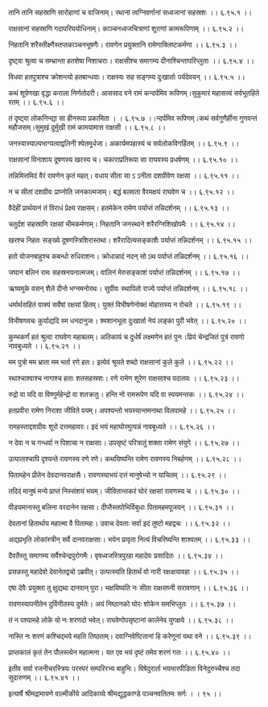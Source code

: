 तानि तानि सहस्राणि सारोहाणां च वाजिनाम्।
रथानां त्वग्निवर्णानां सध्वजानां सहस्रशः ।। ६.९५.१ ।।

राक्षसानां सहस्राणि गदापरिघयोधिनाम्।
काञ्चनध्वजचित्राणां शूराणां कामरूपिणाम् ।। ६.९५.२ ।।

निहतानि शरैस्तीक्ष्णैस्तप्तकाञ्चनभूषणैः।
रावणेन प्रयुक्तानि रामेणाक्लिष्टकर्मणा ।। ६.९५.३ ।।

दृष्ट्वा श्रुत्वा च सम्भ्रान्ता हतशेषा निशाचराः।
राक्षसीश्च समागम्य दीनाश्चिन्तापरिप्लुताः ।। ६.९५.४ ।।

विधवा हतपुत्राश्च क्रोशन्त्यो हतबान्धवाः।
राक्षस्यः सह सङ्गम्य दुःखार्ताः पर्यदेवयन् ।। ६.९५.५ ।।

कथं शूर्पणखा वृद्धा कराला निर्णतोदरी।
आससाद वने रामं कन्दर्पमिव रूपिणम्।सुकुमारं महासत्त्वं सर्वभूतहिते रतम् ।। ६.९५.६ ।।

तं दृष्ट्वा लोकनिन्द्या सा हीनरूपा प्रकामिता ।
। ६.९५.७ ।।न्दर्पमिव रूपिणम्।कथं सर्वगुणैर्हीना गुणवन्तं महौजसम्।सुमुखं दुर्मुखी रामं कामयामास राक्षसी ।। ६.९५.८ ।।

जनस्यास्याल्पभाग्यत्वाद्वलिनी श्वेतमूर्धजा।
अकार्यमपहास्यं च सर्वलोकविगर्हितम् ।। ६.९५.९ ।।

राक्षसानां विनाशाय दूषणस्य खरस्य च।
चकाराप्रतिरूपा सा राघवस्य प्रधर्षणम् ।। ६.९५.१० ।।

तन्निमित्तमिदं वैरं रावणेन कृतं महत्।
वधाय सीता सा ऽ ऽनीता दशग्रीवेण रक्षसा ।। ६.९५.११ ।।

न च सीतां दशग्रीवः प्राप्नोति जनकात्मजाम्।
बद्धं बलवता वैरमक्षयं राघवेण च ।। ६.९५.१२ ।।

वैदेहीं प्रार्थयानं तं विराधं प्रेक्ष्य राक्षसम्।
हतमेकेन रामेण पर्याप्तं तन्निदर्शनम् ।। ६.९५.१३ ।।

चतुर्दश सहस्राणि रक्षसां भीमकर्मणाम्।
निहतानि जनस्थाने शरैरग्निशिखोपमैः ।। ६.९५.१४ ।।

खरश्च निहतः सङ्ख्ये दूषणस्त्रिशिरास्तथा।
शरैरादित्यसङ्काशैः पर्याप्तं तन्निदर्शनम् ।। ६.९५.१५ ।।

हतो योजनबाहुश्च कबन्धो रुधिराशनः।
क्रोधान्नादं नदन् सो ऽथ पर्याप्तं तन्निदर्शनम् ।। ६.९५.१६ ।।

जघान बलिनं रामः सहस्रनयनात्मजम्।
वालिनं मेरुसङ्काशं पर्याप्तं तन्निदर्शनम् ।। ६.९५.१७ ।।

ऋष्यमूके वसन् शैले दीनो भग्नमनोरथः।
सुग्रीवः स्थापितो राज्ये पर्याप्तं तन्निदर्शनम् ।। ६.९५.१८ ।।

धर्मार्थसहितं वाक्यं सर्वेषां रक्षसां हितम्।
युक्तं विभीषणेनोक्तं मोहात्तस्य न रोचते ।। ६.९५.१९ ।।

विभीषणवचः कुर्याद्यदि स्म धनदानुजः।
श्मशानभूता दुःखार्ता नेयं लङ्का पुरी भवेत् ।। ६.९५.२० ।।

कुम्भकर्णं हतं श्रुत्वा राघवेण महाबलम्।
अतिकायं च दुर्धर्षं लक्ष्मणेन हतं पुनः।प्रियं चेन्द्रजितं पुत्रं रावणो नावबुध्यते ।। ६.९५.२१ ।।

मम पुत्रो मम भ्राता मम भर्ता रणे हतः।
इत्येवं श्रूयते शब्दो राक्षसानां कुले कुले ।। ६.९५.२२ ।।

रथाश्चाश्वाश्च नागाश्च हताः शतसहस्रशः।
रणे रामेण शूरेण राक्षसाश्च पदातयः ।। ६.९५.२३ ।।

रुद्रो वा यदि वा विष्णुर्महेन्द्रो वा शतक्रतुः।
हन्ति नो रामरूपेण यदि वा स्वयमन्तकः ।। ६.९५.२४ ।।

हतप्रवीरा रामेण निराशा जीविते वयम्।
अपश्यन्तो भयस्यान्तमनाथा विलपामहे ।। ६.९५.२५ ।।

रामहस्ताद्दशग्रीवः शूरो दत्तमहावरः।
इदं भयं महाघोरमुत्पन्नं नावबुध्यते ।। ६.९५.२६ ।।

न देवा न च गन्धर्वा न पिशाचा न राक्षसाः।
उपसृष्टं परित्रातुं शक्ता रामेण संयुगे ।। ६.९५.२७ ।।

उत्पाताश्चापि दृश्यन्ते रावणस्य रणे रणे।
कथयिष्यन्ति रामेण रावणस्य निबर्हणम् ।। ६.९५.२८ ।।

पितामहेन प्रीतेन देवदानवराक्षसैः।
रावणस्याभयं दत्तं मानुषेभ्यो न याचितम् ।। ६.९५.२९ ।।

तदिदं मानुषं मन्ये प्राप्तं निस्संशयं भयम्।
जीवितान्तकरं घोरं रक्षसां रावणस्य च ।। ६.९५.३० ।।

पीड्यमानास्तु बलिना वरदानेन रक्षसा।
दीप्तैस्तपोभिर्विबुधाः पितामहमपूजयन् ।। ६.९५.३१ ।।

देवतानां हितार्थाय महात्मा वै पितामहः।
उवाच देवताः सर्वा इदं तुष्टो महद्वचः ।। ६.९५.३२ ।।

अद्यप्रभृति लोकांस्त्रीन् सर्वे दानवराक्षसाः।
भयेन प्रावृता नित्यं विचरिष्यन्ति शाश्वतम् ।। ६.९५.३३ ।।

दैवतैस्तु समागम्य सर्वैश्चेन्द्रपुरोगमैः।
वृषध्वजस्त्रिपुरहा महादेवः प्रसादितः ।। ६.९५.३४ ।।

प्रसन्नस्तु महादेवो देवानेतद्वचो ऽब्रवीत्।
उत्पत्स्यति हितार्थं वो नारी रक्षःक्षयावहा ।। ६.९५.३५ ।।

एषा देवैः प्रयुक्ता तु क्षुद्यथा दानवान् पुरा।
भक्षयिष्यति नः सीता राक्षसघ्नी सरावणान् ।। ६.९५.३६ ।।

रावणस्यापनीतेन दुर्विनीतस्य दुर्मतेः।
अयं निष्ठानको घोरः शोकेन समभिप्लुतः ।। ६.९५.३७ ।।

तं न पश्यामहे लोके यो नः शरणदो भवेत्।
राघवेणोपसृष्टानां कालेनेव युगक्षये ।। ६.९५.३८ ।।

नास्ति नः शरणं कश्चिद्भये महति तिष्ठताम्।
दवाग्निवेष्टितानां हि करेणूनां यथा वने ।। ६.९५.३९ ।।

प्राप्तकालं कृतं तेन पौलस्त्येन महात्मना।
यत एव भयं दृष्टं तमेव शरणं गतः ।। ६.९५.४० ।।

इतीव सर्वा रजनीचरस्त्रियः परस्परं सम्परिरभ्य बाहुभिः।
विषेदुरार्ता भयभारपीडिता विनेदुरुच्चैश्च तदा सुदारुणम् ।। ६.९५.४१ ।।

इत्यार्षे श्रीमद्रामायणे वाल्मीकीये आदिकाव्ये श्रीमद्युद्धकाण्डे पञ्चनवतितमः सर्गः ।
। ९५ ।।

